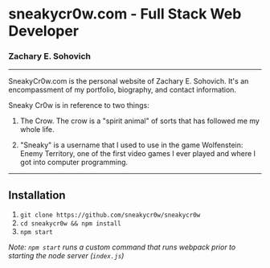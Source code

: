 # sneakycr0w.com - Full Stack Web Developer
### Zachary E. Sohovich

---
SneakyCr0w.com is the personal website of Zachary E. Sohovich. It's an encompassment of my portfolio, biography, and contact information.

Sneaky Cr0w is in reference to two things: 

1. The Crow. The crow is a "spirit animal" of sorts that has followed me my whole life.

2. "Sneaky" is a username that I used to use in the game Wolfenstein: Enemy Territory, one of the first video games I ever played and where I got into computer programming.

---
## Installation

1. `git clone https://github.com/sneakycr0w/sneakycr0w`
2. `cd sneakycr0w && npm install`
3. `npm start`

*Note: `npm start` runs a custom command that runs webpack prior to starting the node server (`index.js`)*